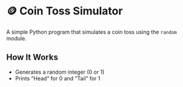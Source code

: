 # 🪙 Coin Toss Simulator

A simple Python program that simulates a coin toss using the `random` module.

## How It Works
- Generates a random integer (0 or 1)
- Prints “Head” for 0 and “Tail” for 1
